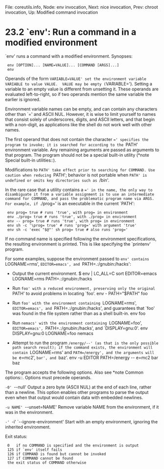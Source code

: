 File: coreutils.info,  Node: env invocation,  Next: nice invocation,  Prev: chroot invocation,  Up: Modified command invocation

23.2 `env': Run a command in a modified environment
===================================================

`env' runs a command with a modified environment.  Synopses:

     env [OPTION]... [NAME=VALUE]... [COMMAND [ARGS]...]
     env

   Operands of the form `VARIABLE=VALUE' set the environment variable
VARIABLE to value VALUE.  VALUE may be empty (`VARIABLE=').  Setting a
variable to an empty value is different from unsetting it.  These
operands are evaluated left-to-right, so if two operands mention the
same variable the earlier is ignored.

   Environment variable names can be empty, and can contain any
characters other than `=' and ASCII NUL.  However, it is wise to limit
yourself to names that consist solely of underscores, digits, and ASCII
letters, and that begin with a non-digit, as applications like the
shell do not work well with other names.

   The first operand that does not contain the character `=' specifies
the program to invoke; it is searched for according to the `PATH'
environment variable.  Any remaining arguments are passed as arguments
to that program.  The program should not be a special built-in utility
(*note Special built-in utilities::).

   Modifications to `PATH' take effect prior to searching for COMMAND.
Use caution when reducing `PATH'; behavior is not portable when `PATH'
is undefined or omits key directories such as `/bin'.

   In the rare case that a utility contains a `=' in the name, the only
way to disambiguate it from a variable assignment is to use an
intermediate command for COMMAND, and pass the problematic program name
via ARGS.  For example, if `./prog=' is an executable in the current
`PATH':

     env prog= true # runs 'true', with prog= in environment
     env ./prog= true # runs 'true', with ./prog= in environment
     env -- prog= true # runs 'true', with prog= in environment
     env sh -c '\prog= true' # runs 'prog=' with argument 'true'
     env sh -c 'exec "$@"' sh prog= true # also runs 'prog='

   If no command name is specified following the environment
specifications, the resulting environment is printed.  This is like
specifying the `printenv' program.

   For some examples, suppose the environment passed to `env' contains
`LOGNAME=rms', `EDITOR=emacs', and `PATH=.:/gnubin:/hacks':

   * Output the current environment.
          $ env | LC_ALL=C sort
          EDITOR=emacs
          LOGNAME=rms
          PATH=.:/gnubin:/hacks

   * Run `foo' with a reduced environment, preserving only the original
     `PATH' to avoid problems in locating `foo'.
          env - PATH="$PATH" foo

   * Run `foo' with the environment containing `LOGNAME=rms',
     `EDITOR=emacs', and `PATH=.:/gnubin:/hacks', and guarantees that
     `foo' was found in the file system rather than as a shell built-in.
          env foo

   * Run `nemacs' with the environment containing `LOGNAME=foo',
     `EDITOR=emacs', `PATH=.:/gnubin:/hacks', and `DISPLAY=gnu:0'.
          env DISPLAY=gnu:0 LOGNAME=foo nemacs

   * Attempt to run the program `/energy/--' (as that is the only
     possible path search result); if the command exists, the
     environment will contain `LOGNAME=rms' and `PATH=/energy', and the
     arguments will be `e=mc2', `bar', and `baz'.
          env -u EDITOR PATH=/energy -- e=mc2 bar baz


   The program accepts the following options.  Also see *note Common
options::.  Options must precede operands.

`-0'
`--null'
     Output a zero byte (ASCII NUL) at the end of each line, rather
     than a newline.  This option enables other programs to parse the
     output even when that output would contain data with embedded
     newlines.

`-u NAME'
`--unset=NAME'
     Remove variable NAME from the environment, if it was in the
     environment.

`-'
`-i'
`--ignore-environment'
     Start with an empty environment, ignoring the inherited
     environment.


   Exit status:

     0   if no COMMAND is specified and the environment is output
     125 if `env' itself fails
     126 if COMMAND is found but cannot be invoked
     127 if COMMAND cannot be found
     the exit status of COMMAND otherwise

